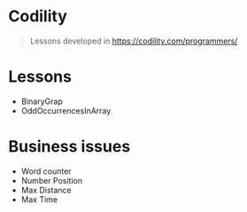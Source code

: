 # Codility
>Lessons developed in https://codility.com/programmers/

# Lessons
- BinaryGrap
- OddOccurrencesInArray

# Business issues
- Word counter
- Number Position
- Max Distance
- Max Time
